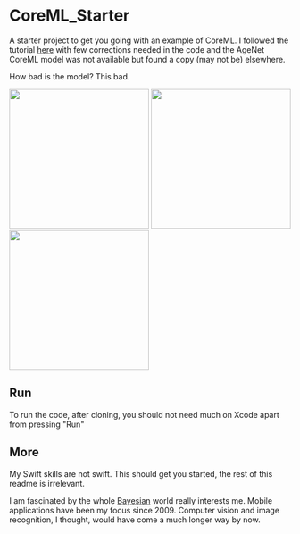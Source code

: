 # CoreML_Starter

A starter project to get you going with an example of CoreML. I followed the tutorial [here](https://heartbeat.fritz.ai/tutorial-on-using-core-ml-in-ios-with-vision-for-age-detection-f6e25c1d3e1f) with few corrections needed in the code and the AgeNet CoreML model was not available but found a copy (may not be) elsewhere. 

How bad is the model? This bad.

<img src='https://user-images.githubusercontent.com/408568/48710658-fb980800-ec00-11e8-8b70-b2e9f772be06.png' width=250/>
<img src='https://user-images.githubusercontent.com/408568/48711034-03a47780-ec02-11e8-98b9-9fdd9aa51fe1.png' width=250/>
<img src='https://user-images.githubusercontent.com/408568/48711035-03a47780-ec02-11e8-9d95-73fca5a9f249.png' width=250/>

## Run
To run the code, after cloning, you should not need much on Xcode apart from pressing "Run"

## More
My Swift skills are not swift. This should get you started, the rest of this readme is irrelevant.

I am fascinated by the whole [Bayesian](https://en.wikipedia.org/wiki/Machine_learning#Bayesian_networks) world really interests me. Mobile applications have been my focus since 2009. Computer vision and image recognition, I thought, would have come a much longer way by now. 

